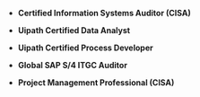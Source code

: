 - <strong>Certified Information Systems Auditor (CISA)</strong>

- <strong>Uipath Certified Data Analyst</strong>

- <strong>Uipath Certified Process Developer</strong>

- <strong>Global SAP S/4 ITGC Auditor</strong>

- <strong>Project Management Professional (CISA)</strong>